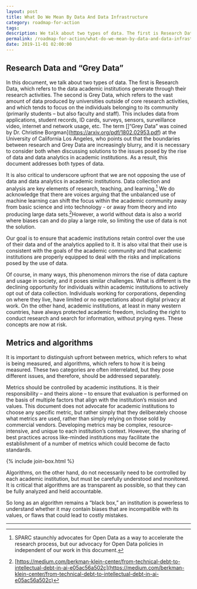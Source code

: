 ```yaml
---
layout: post
title: What Do We Mean By Data And Data Infrastructure
category: roadmap-for-action
tags:
description: We talk about two types of data. The first is Research Data, which refers to the data academic institutions generate through their research activities. The second is Grey Data, which refers to the vast amount of data produced by universities outside of core research activities.
permalink: /roadmap-for-action/what-do-we-mean-by-data-and-data-infrastructure
date: 2019-11-01 02:00:00
---
```


## Research Data and “Grey Data”

In this document, we talk about two types of data. The first is Research Data, which refers to the data academic institutions generate through their research activities. The second is Grey Data, which refers to the vast amount of data produced by universities outside of core research activities, and which tends to focus on the individuals belonging to its community (primarily students – but also faculty and staff). This includes data from applications, student records, ID cards, surveys, sensors, surveillance video, internet and network usage, etc. The term []“Grey Data” was coined by Dr. Christine Borgman](https://arxiv.org/pdf/1802.02953.pdf) at the University of California Los Angeles, who points out that the boundaries between research and Grey Data are increasingly blurry, and it is necessary to consider both when discussing solutions to the issues posed by the rise of data and data analytics in academic institutions. As a result, this document addresses both types of data.

It is also critical to underscore upfront that we are not opposing the use of data and data analytics in academic institutions. Data collection and analysis are key elements of research, teaching, and learning.[^4] We do acknowledge that there are voices arguing that the unbalanced use of machine learning can shift the focus within the academic community away from basic science and into technology - or away from theory and into producing large data sets.[^5]However, a world without data is also a world where biases can and do play a large role, so limiting the use of data is not the solution.

Our goal is to ensure that academic institutions retain control over the use of their data and of the analytics applied to it. It is also vital that their use is consistent with the goals of the academic community and that academic institutions are properly equipped to deal with the risks and implications posed by the use of data.

Of course, in many ways, this phenomenon mirrors the rise of data capture and usage in society, and it poses similar challenges. What is different is the declining opportunity for individuals within academic institutions to actively opt out of data collection. Individuals working for corporations, depending on where they live, have limited or no expectations about digital privacy at work. On the other hand, academic institutions, at least in many western countries, have always protected academic freedom, including the right to conduct research and search for information, without prying eyes. These concepts are now at risk.

## Metrics and algorithms

It is important to distinguish upfront between metrics, which refers to what is being measured, and algorithms, which refers to how it is being measured. These two categories are often interrelated, but they pose different issues, and therefore, should be addressed separately.

Metrics should be controlled by academic institutions. It is their responsibility – and theirs alone – to ensure that evaluation is performed on the basis of multiple factors that align with the institution’s mission and values. This document does not advocate for academic institutions to choose any specific metric, but rather simply that they deliberately choose what metrics are used, rather than simply relying on those sold by commercial vendors. Developing metrics may be complex, resource-intensive, and unique to each institution’s context. However, the sharing of best practices across like-minded institutions may facilitate the establishment of a number of metrics which could become de facto standards.

{% include join-box.html %}

Algorithms, on the other hand, do not necessarily need to be controlled by each academic institution, but must be carefully understood and monitored. It is critical that algorithms are as transparent as possible, so that they can be fully analyzed and held accountable.

So long as an algorithm remains a “black box,” an institution is powerless to understand whether it may contain biases that are incompatible with its values, or flaws that could lead to costly mistakes.


***

[^4]: SPARC staunchly advocates for Open Data as a way to accelerate the research process, but our advocacy for Open Data policies in independent of our work in this document.
[^5]: [https://medium.com/berkman-klein-center/from-technical-debt-to-intellectual-debt-in-ai-e05ac56a502c](https://medium.com/berkman-klein-center/from-technical-debt-to-intellectual-debt-in-ai-e05ac56a502c)
